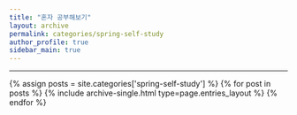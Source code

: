```yaml
---
title: "혼자 공부해보기"
layout: archive
permalink: categories/spring-self-study
author_profile: true
sidebar_main: true
---
```


***

{% assign posts = site.categories['spring-self-study'] %}
{% for post in posts %} {% include archive-single.html type=page.entries_layout %} {% endfor %}
